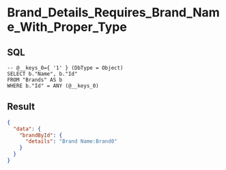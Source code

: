 # Brand_Details_Requires_Brand_Name_With_Proper_Type

## SQL

```text
-- @__keys_0={ '1' } (DbType = Object)
SELECT b."Name", b."Id"
FROM "Brands" AS b
WHERE b."Id" = ANY (@__keys_0)
```

## Result

```json
{
  "data": {
    "brandById": {
      "details": "Brand Name:Brand0"
    }
  }
}
```

